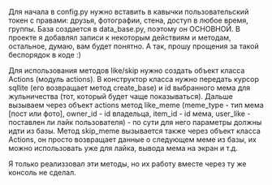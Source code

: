 Для начала в config.py нужно вставить в кавычки пользовательский токен с правами: друзья, фотографии, стена, доступ в любое время, группы.
База создается в data_base.py, поэтому он ОСНОВНОЙ.
В проекте я добавлял записи к некоторым действиям и методам, остальное, думаю, вам будет понятно.
А так, прошу прощения за такой беспорядок в коде :)

Для использования методов like/skip нужно создать объект класса Actions (модуль actions). В конструктор класса нужно передать курсор sqllite (его возвращает метод create_base) и id выбранного мема для жульничества (тот, который будет чаще показываться). Дальше вызываем через объект actions метод like_meme (meme_type - тип мема [пост или фото], owner_id - id владельца, item_id - id мема, user_like - поставлен ли лайк пользователя) - по сути для него параметры должны идти из базы. Метод skip_meme вызывается также через объект класса Actions, он просто возвращает данные о следующем меме из базы, их можно использовать уже для лайка, вывода мема на экран и т.д.

Я только реализзовал эти методы, но их работу вместе через ту же консоль не сделал.
